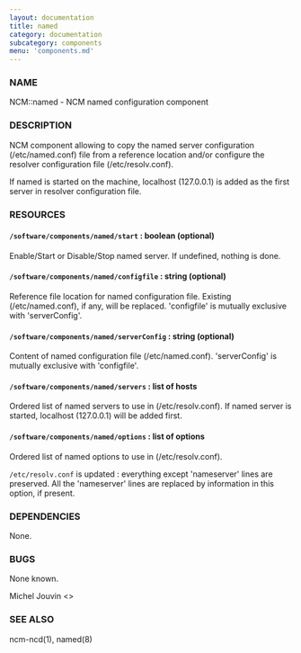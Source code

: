 ```yaml
---
layout: documentation
title: named
category: documentation
subcategory: components
menu: 'components.md'
---
```

### NAME

NCM::named - NCM named configuration component

### DESCRIPTION

NCM component allowing to copy the named server configuration (/etc/named.conf) file from a reference location and/or configure the resolver configuration file (/etc/resolv.conf).

If named is started on the machine, localhost (127.0.0.1) is added as the first server in resolver configuration file.

### RESOURCES

#### `/software/components/named/start` : boolean (optional)

Enable/Start or Disable/Stop named server. If undefined, nothing is done.

#### `/software/components/named/configfile` : string (optional)

Reference file location for named configuration file. Existing (/etc/named.conf), if any, will be replaced.
'configfile' is mutually exclusive with 'serverConfig'.

#### `/software/components/named/serverConfig` : string (optional)

Content of named configuration file (/etc/named.conf). 'serverConfig' is mutually exclusive with 'configfile'.

#### `/software/components/named/servers` : list of hosts

Ordered list of named servers to use in (/etc/resolv.conf). If named server is started, localhost (127.0.0.1) will be added first.

#### `/software/components/named/options` : list of options

Ordered list of named options to use in (/etc/resolv.conf).

`/etc/resolv.conf` is updated : everything except 'nameserver' lines are preserved. All the 'nameserver' lines are replaced by information in this option, if present.

### DEPENDENCIES

None.

### BUGS

None known.

Michel Jouvin <>

### SEE ALSO

ncm-ncd(1), named(8)
